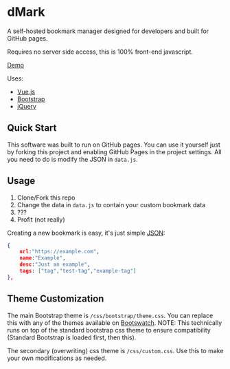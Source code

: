 # dMark
A self-hosted bookmark manager designed for developers and built for GitHub pages.

Requires no server side access, this is 100% front-end javascript.

[Demo](http://mzero.space/dMark/)

Uses:
* [Vue.js](https://vuejs.org/)
* [Bootstrap](https://getbootstrap.com/)
* [jQuery](https://jquery.com/)

## Quick Start
This software was built to run on GitHub pages. You can use it yourself just by forking this project and enabling GitHub Pages in the project settings. All you need to do is modify the JSON in ```data.js```.

## Usage
1) Clone/Fork this repo
2) Change the data in ```data.js``` to contain your custom bookmark data
3) ???
4) Profit (not really)

Creating a new bookmark is easy, it's just simple [JSON](https://www.json.org/):
```JSON
{
    url:"https://example.com",
    name:"Example",
    desc:"Just an example",
    tags: ["tag","test-tag","example-tag"]
},  
```

## Theme Customization
The main Bootstrap theme is ```/css/bootstrap/theme.css```. You can replace this with any of the themes available on [Bootswatch](https://bootswatch.com/). NOTE: This technically runs on top of the standard bootstrap css theme to ensure compatibility (Standard Bootstrap is loaded first, then this).  

The secondary (overwriting) css theme is ```/css/custom.css```. Use this to make your own modifications as needed. 
